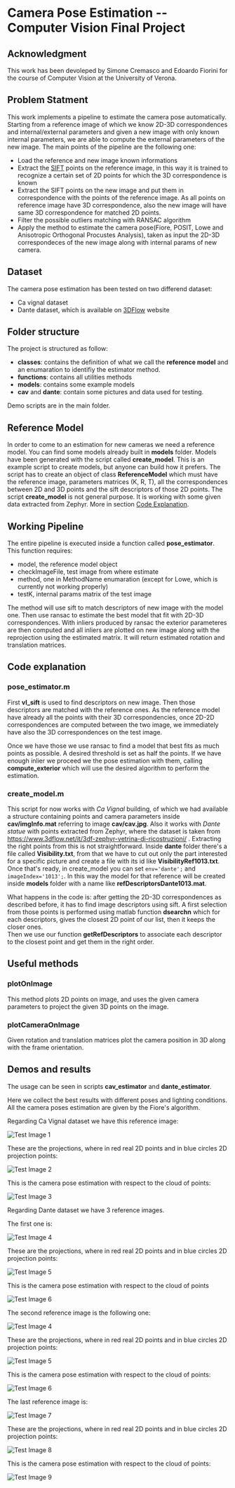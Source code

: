 #  Camera Pose Estimation -- Computer Vision Final Project
## Acknowledgment
This work has been devoleped by Simone Cremasco and Edoardo Fiorini for the course of Computer Vision at the University of Verona.
## Problem Statment
This work implements a pipeline to estimate the camera pose automatically. Starting from a reference image of which we know 2D-3D correspondences and internal/external parameters and given a new image with only known internal parameters, we are able to compute the external parameters of the new image. 
The main points of the pipeline are the following one:
- Load the reference and new image known informations
- Extract the [SIFT](https://www.vlfeat.org/overview/sift.html#tut.sift.match) points on the reference image, in this way it is trained to recognize a certain set of 2D points for which the 3D correspondence is known 
- Extract the SIFT points on the new image and put them in correspondence with the points of the reference image. As all points on reference image have 3D correspondence, also the new image will have same 3D correspondence for matched 2D points.
- Filter the possible outliers matching with RANSAC algorithm
- Apply the method to estimate the camera pose(Fiore, POSIT, Lowe and Anisotropic Orthogonal Procustes Analysis), taken as input the 2D-3D correspondeces of the new image along with internal params of new camera.
 
## Dataset 
The camera pose estimation has been tested on two differend dataset:
- Ca vignal dataset
- Dante dataset, which is available on [3DFlow](https://www.3dflow.net/it/3df-zephyr-vetrina-di-ricostruzioni/) website

## Folder structure
The project is structured as follow:
- **classes**: contains the definition of what we call the **reference model** and an enumaration to identifiy the estimator method.
- **functions**: contains all utilities methods
- **models**: contains some example models
- **cav** and **dante**: contain some pictures and data used for testing.

Demo scripts are in the main folder.

## Reference Model
In order to come to an estimation for new cameras we need a reference model.
You can find some models already built in **models** folder. Models have been generated with the script called **create_model**. This is an example script to create models, but anyone can build how it prefers.
The script has to create an object of class **ReferenceModel** which must have the reference image, parameters matrices (K, R, T), all the correspondences between 2D and 3D points and the sift descriptors of those 2D points.
The script **create_model** is not general purpose. It is working with some given data extracted from Zephyr. More in section [Code Explanation](#code-explanation).

## Working Pipeline
The entire pipeline is executed inside a function called **pose_estimator**.
This function requires:
- model, the reference model object
- checkImageFile, test image from where estimate
- method, one in MethodName enumaration (except for Lowe, which is currently not working properly)
- testK, internal params matrix of the test image

The method will use sift to match descriptors of new image with the model one.
Then use ransac to estimate the best model that fit with 2D-3D correspondences.
With inliers produced by ransac the exterior parameteres are then computed and all inliers are plotted on new image along with the reprojection using the estimated matrix.
It will return estimated rotation and translation matrices.

## Code explanation
### pose_estimator.m
First **vl_sift** is used to find descriptors on new image.
Then those descriptors are matched with the reference ones.
As the reference model have already all the points with their 3D correspondencies, once 2D-2D correspondences are computed between the two image, we immediately have also the 3D correspondences on the test image.

Once we have those we use ransac to find a model that best fits as much points as possible. 
A desired threshold is set as half the points. If we have enough inlier we proceed we the pose estimation with them, calling **compute_exterior** which will use the desired algorithm to perform the estimation.

### create_model.m
This script for now works with *Ca Vignal* building, of which we had available a structure containing points and camera parameters inside **cav/imgInfo.mat** referring to image **cav/cav.jpg**. 
Also it works with *Dante statue* with points extracted from Zephyr, where the dataset is taken from https://www.3dflow.net/it/3df-zephyr-vetrina-di-ricostruzioni/ . 
Extracting the right points from this is not straightforward. Inside **dante** folder there's a file called **Visibility.txt**, from that we have to cut out only the part interested for a specific picture and create a file with its id like **VisibilityRef1013.txt**. 
Once that's ready, in create_model you can set ```env='dante';``` and ```imageIndex='1013';```. In this way the model for that reference will be created inside **models** folder with a name like **refDescriptorsDante1013.mat**.

What happens in the code is: after getting the 2D-3D correspondences as described before, it has to find image descriptors using sift. A first selection from those points is performed using matlab function **dsearchn** which for each descriptors, gives the closest 2D point of our list, then it keeps the closer ones.   
Then we use our function **getRefDescriptors** to associate each descriptor to the closest point and get them in the right order.

## Useful methods
### plotOnImage
This method plots 2D points on image, and uses the given camera parameters to project the given 3D points on the image.

### plotCameraOnImage
Given rotation and translation matrices plot the camera position in 3D along with the frame orientation.

## Demos and results
The usage can be seen in scripts **cav_estimator** and **dante_estimator**.

Here we collect the best results with different poses and lighting conditions. All the camera poses estimation are given by the Fiore's algorithm. 

Regarding Ca Vignal dataset we have this reference image:

![Test Image 1](https://github.com/creminem94/ComputerVisionProject/blob/main/cav/cav.jpg)

These are the projections, where in red real 2D points and  in blue circles 2D projection points:

![Test Image 2](https://github.com/creminem94/ComputerVisionProject/blob/main/cav/result/cav_projection.png)

This is the camera pose estimation with respect to the cloud of points:

![Test Image 3](https://github.com/creminem94/ComputerVisionProject/blob/main/cav/result/cav_pose.png)

Regarding Dante dataset we have 3 reference images.

The first one is:

![Test Image 4](https://github.com/creminem94/ComputerVisionProject/blob/main/dante/test/1020/_SAM1020.JPG)

These are the projections, where in red real 2D points and  in blue circles 2D projection points:

![Test Image 5](https://github.com/creminem94/ComputerVisionProject/blob/main/dante/test/1020/result/dante_projection.png)

This is the camera pose estimation with respect to the cloud of points

![Test Image 6](https://github.com/creminem94/ComputerVisionProject/blob/main/dante/test/1020/result/dante_pos.png)

The second reference image is the following one:

![Test Image 4](https://github.com/creminem94/ComputerVisionProject/blob/main/dante/test/1048/_SAM1048.JPG)

These are the projections, where in red real 2D points and  in blue circles 2D projection points:

![Test Image 5](https://github.com/creminem94/ComputerVisionProject/blob/main/dante/test/1048/result/dante_projection.png)

This is the camera pose estimation with respect to the cloud of points:

![Test Image 6](https://github.com/creminem94/ComputerVisionProject/blob/main/dante/test/1048/result/dante_pose.png)

The last reference image is:

![Test Image 7](https://github.com/creminem94/ComputerVisionProject/blob/main/dante/test/1097/_SAM1097.JPG)

These are the projections, where in red real 2D points and  in blue circles 2D projection points:

![Test Image 8](https://github.com/creminem94/ComputerVisionProject/blob/main/dante/test/1097/result/dante_projection.png)

This is the camera pose estimation with respect to the cloud of points:

![Test Image 9](https://github.com/creminem94/ComputerVisionProject/blob/main/dante/test/1097/result/dante_pose.png)







